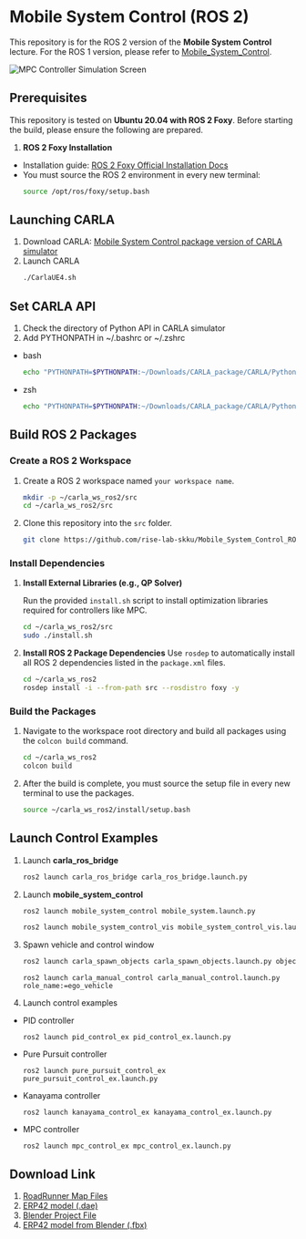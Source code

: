 # Mobile System Control (ROS 2)

This repository is for the ROS 2 version of the **Mobile System Control** lecture. For the ROS 1 version, please refer to [Mobile_System_Control](https://github.com/rise-lab-skku/Mobile_System_Control).

![MPC Controller Simulation Screen](https://github.com/rise-lab-skku/Mobile_System_Control/assets/80592399/8638328b-c6c6-4007-86b4-e025b3875c0c)

## Prerequisites

This repository is tested on **Ubuntu 20.04 with ROS 2 Foxy**. Before starting the build, please ensure the following are prepared.

1.  **ROS 2 Foxy Installation**
* Installation guide: [ROS 2 Foxy Official Installation Docs](https://docs.ros.org/en/foxy/Installation/Ubuntu-Install-Debians.html)
* You must source the ROS 2 environment in every new terminal:
    ```sh
    source /opt/ros/foxy/setup.bash
    ```

## Launching CARLA
1. Download CARLA: [Mobile System Control package version of CARLA simulator](https://1drv.ms/u/c/c0946eca17387fd6/EctYFydgbM5JmR690gOO5AcByn2la_gwNoDY4BHIwHm-_A?e=pa897O)
2. Launch CARLA
    ```sh
    ./CarlaUE4.sh
    ```
## Set CARLA API
1. Check the directory of Python API in CARLA simulator
2. Add PYTHONPATH in ~/.bashrc or ~/.zshrc
* bash
    ```sh
    echo "PYTHONPATH=$PYTHONPATH:~/Downloads/CARLA_package/CARLA/PythonAPI/carla/dist/carla-0.9.15-py3.8-linux-x86_64.egg:~/Downloads/CARLA_package/CARLA/PythonAPI/carla/" >> ~/.bashrc
    ```

* zsh
    ```sh
    echo "PYTHONPATH=$PYTHONPATH:~/Downloads/CARLA_package/CARLA/PythonAPI/carla/dist/carla-0.9.15-py3.8-linux-x86_64.egg:~/Downloads/CARLA_package/CARLA/PythonAPI/carla/" >> ~/.zshrc
    ```

## Build ROS 2 Packages

###  Create a ROS 2 Workspace

1.  Create a ROS 2 workspace named `your workspace name`.
    ```sh
    mkdir -p ~/carla_ws_ros2/src
    cd ~/carla_ws_ros2/src
    ```
2. Clone this repository into the `src` folder.
    ```sh
    git clone https://github.com/rise-lab-skku/Mobile_System_Control_ROS2
    ```

### Install Dependencies

1. **Install External Libraries (e.g., QP Solver)**

    Run the provided `install.sh` script to install optimization libraries required for controllers like MPC.
    ```sh
    cd ~/carla_ws_ros2/src
    sudo ./install.sh
    ```
2. **Install ROS 2 Package Dependencies**
  Use `rosdep` to automatically install all ROS 2 dependencies listed in the `package.xml` files.
    ```sh
    cd ~/carla_ws_ros2
    rosdep install -i --from-path src --rosdistro foxy -y
    ```

### Build the Packages
1. Navigate to the workspace root directory and build all packages using the `colcon build` command.
    ```sh
    cd ~/carla_ws_ros2
    colcon build
    ```
2.  After the build is complete, you must source the setup file in every new terminal to use the packages.
    ```sh
    source ~/carla_ws_ros2/install/setup.bash
    ```

## Launch Control Examples
1. Launch **carla_ros_bridge**
    ```sh
    ros2 launch carla_ros_bridge carla_ros_bridge.launch.py
    ```
2. Launch **mobile_system_control**
    ```sh
    ros2 launch mobile_system_control mobile_system.launch.py
    ```
    ```sh
    ros2 launch mobile_system_control_vis mobile_system_control_vis.launch.py
    ```
3. Spawn vehicle and control window
    ```sh
    ros2 launch carla_spawn_objects carla_spawn_objects.launch.py object_name:=ego
    ```
    ```
    ros2 launch carla_manual_control carla_manual_control.launch.py role_name:=ego_vehicle
    ```
4. Launch control examples
 * PID controller
     ```
     ros2 launch pid_control_ex pid_control_ex.launch.py
     ```
 * Pure Pursuit controller
     ```
     ros2 launch pure_pursuit_control_ex pure_pursuit_control_ex.launch.py
     ```
 * Kanayama controller
     ```
     ros2 launch kanayama_control_ex kanayama_control_ex.launch.py
     ```
 * MPC controller
     ```
     ros2 launch mpc_control_ex mpc_control_ex.launch.py
     ```
## Download Link
1. [RoadRunner Map Files](https://1drv.ms/f/c/c0946eca17387fd6/Ekn4u42uQWhFsWUfN6Ae_8MBeV0yV4mr3dVWXNLXa3r6tQ?e=zc3rHF)
2. [ERP42 model (.dae)](https://1drv.ms/f/c/c0946eca17387fd6/EuThXux5BYZJltwDm1Geoq0BStqVOnv9tUcdESow4elpzg?e=IvXMAu)
3. [Blender Project File](https://1drv.ms/f/c/c0946eca17387fd6/El960lX0-r1BvrXtjOBeUZkBTbYzafYrxz1eFzJNy0-G_A?e=eJVt5j)
4. [ERP42 model from Blender (.fbx)](https://1drv.ms/f/c/c0946eca17387fd6/EqXsgeX6ZH5HlnJ_Vyb28WwBDQvXChfA8vYL10FLc-IWBg?e=OSJgdm)